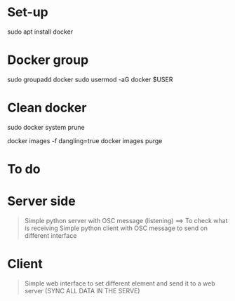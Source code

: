 # Set-up

sudo apt install docker



# Docker group
sudo groupadd docker
sudo usermod -aG docker $USER

# Clean docker
sudo docker system prune

docker images -f dangling=true
docker images purge


# To do

# Server side
> Simple python server with OSC message (listening) ==> To check what is receiving
> Simple python client with OSC message to send on different interface


# Client
> Simple web interface to set different element and send it to a web server (SYNC ALL DATA IN THE SERVE)
